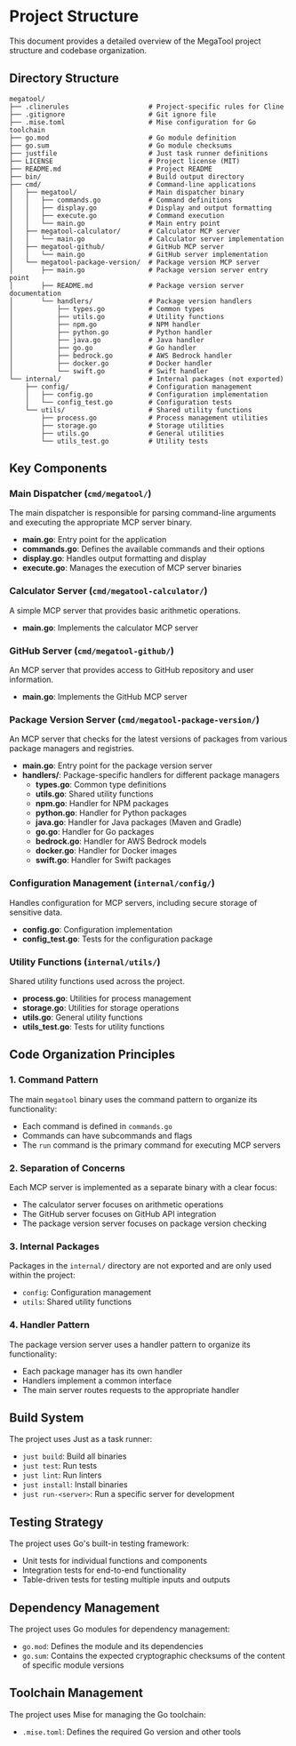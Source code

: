 # Project Structure

This document provides a detailed overview of the MegaTool project structure and codebase organization.

## Directory Structure

```
megatool/
├── .clinerules                    # Project-specific rules for Cline
├── .gitignore                     # Git ignore file
├── .mise.toml                     # Mise configuration for Go toolchain
├── go.mod                         # Go module definition
├── go.sum                         # Go module checksums
├── justfile                       # Just task runner definitions
├── LICENSE                        # Project license (MIT)
├── README.md                      # Project README
├── bin/                           # Build output directory
├── cmd/                           # Command-line applications
│   ├── megatool/                  # Main dispatcher binary
│   │   ├── commands.go            # Command definitions
│   │   ├── display.go             # Display and output formatting
│   │   ├── execute.go             # Command execution
│   │   └── main.go                # Main entry point
│   ├── megatool-calculator/       # Calculator MCP server
│   │   └── main.go                # Calculator server implementation
│   ├── megatool-github/           # GitHub MCP server
│   │   └── main.go                # GitHub server implementation
│   └── megatool-package-version/  # Package version MCP server
│       ├── main.go                # Package version server entry point
│       ├── README.md              # Package version server documentation
│       └── handlers/              # Package version handlers
│           ├── types.go           # Common types
│           ├── utils.go           # Utility functions
│           ├── npm.go             # NPM handler
│           ├── python.go          # Python handler
│           ├── java.go            # Java handler
│           ├── go.go              # Go handler
│           ├── bedrock.go         # AWS Bedrock handler
│           ├── docker.go          # Docker handler
│           └── swift.go           # Swift handler
└── internal/                      # Internal packages (not exported)
    ├── config/                    # Configuration management
    │   ├── config.go              # Configuration implementation
    │   └── config_test.go         # Configuration tests
    └── utils/                     # Shared utility functions
        ├── process.go             # Process management utilities
        ├── storage.go             # Storage utilities
        ├── utils.go               # General utilities
        └── utils_test.go          # Utility tests
```

## Key Components

### Main Dispatcher (`cmd/megatool/`)

The main dispatcher is responsible for parsing command-line arguments and executing the appropriate MCP server binary.

- **main.go**: Entry point for the application
- **commands.go**: Defines the available commands and their options
- **display.go**: Handles output formatting and display
- **execute.go**: Manages the execution of MCP server binaries

### Calculator Server (`cmd/megatool-calculator/`)

A simple MCP server that provides basic arithmetic operations.

- **main.go**: Implements the calculator MCP server

### GitHub Server (`cmd/megatool-github/`)

An MCP server that provides access to GitHub repository and user information.

- **main.go**: Implements the GitHub MCP server

### Package Version Server (`cmd/megatool-package-version/`)

An MCP server that checks for the latest versions of packages from various package managers and registries.

- **main.go**: Entry point for the package version server
- **handlers/**: Package-specific handlers for different package managers
  - **types.go**: Common type definitions
  - **utils.go**: Shared utility functions
  - **npm.go**: Handler for NPM packages
  - **python.go**: Handler for Python packages
  - **java.go**: Handler for Java packages (Maven and Gradle)
  - **go.go**: Handler for Go packages
  - **bedrock.go**: Handler for AWS Bedrock models
  - **docker.go**: Handler for Docker images
  - **swift.go**: Handler for Swift packages

### Configuration Management (`internal/config/`)

Handles configuration for MCP servers, including secure storage of sensitive data.

- **config.go**: Configuration implementation
- **config_test.go**: Tests for the configuration package

### Utility Functions (`internal/utils/`)

Shared utility functions used across the project.

- **process.go**: Utilities for process management
- **storage.go**: Utilities for storage operations
- **utils.go**: General utility functions
- **utils_test.go**: Tests for utility functions

## Code Organization Principles

### 1. Command Pattern

The main `megatool` binary uses the command pattern to organize its functionality:

- Each command is defined in `commands.go`
- Commands can have subcommands and flags
- The `run` command is the primary command for executing MCP servers

### 2. Separation of Concerns

Each MCP server is implemented as a separate binary with a clear focus:

- The calculator server focuses on arithmetic operations
- The GitHub server focuses on GitHub API integration
- The package version server focuses on package version checking

### 3. Internal Packages

Packages in the `internal/` directory are not exported and are only used within the project:

- `config`: Configuration management
- `utils`: Shared utility functions

### 4. Handler Pattern

The package version server uses a handler pattern to organize its functionality:

- Each package manager has its own handler
- Handlers implement a common interface
- The main server routes requests to the appropriate handler

## Build System

The project uses Just as a task runner:

- `just build`: Build all binaries
- `just test`: Run tests
- `just lint`: Run linters
- `just install`: Install binaries
- `just run-<server>`: Run a specific server for development

## Testing Strategy

The project uses Go's built-in testing framework:

- Unit tests for individual functions and components
- Integration tests for end-to-end functionality
- Table-driven tests for testing multiple inputs and outputs

## Dependency Management

The project uses Go modules for dependency management:

- `go.mod`: Defines the module and its dependencies
- `go.sum`: Contains the expected cryptographic checksums of the content of specific module versions

## Toolchain Management

The project uses Mise for managing the Go toolchain:

- `.mise.toml`: Defines the required Go version and other tools
